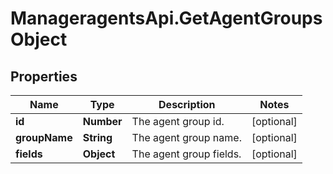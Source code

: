 # ManageragentsApi.GetAgentGroupsObject

## Properties
Name | Type | Description | Notes
------------ | ------------- | ------------- | -------------
**id** | **Number** | The agent group id. | [optional] 
**groupName** | **String** | The agent group name. | [optional] 
**fields** | **Object** | The agent group fields. | [optional] 


